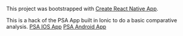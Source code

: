 This project was bootstrapped with [Create React Native App](https://github.com/react-community/create-react-native-app).

This is a hack of the PSA App built in Ionic to do a basic comparative analysis.
[PSA IOS App](https://itunes.apple.com/au/app/psa-members-app/id1330803740?mt=8&app=itunes&ign-mpt=uo%3D4)
[PSA Android App](https://play.google.com/store/apps/details?id=com.ionicframework.psapp180051)

